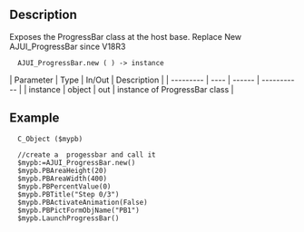 ﻿<!-- AJUI_ProgressBar.new ( ) -> instance of ProgressBar class  -->


## Description

Exposes the ProgressBar class at the host base. Replace New AJUI_ProgressBar since V18R3

```4d
  AJUI_ProgressBar.new ( ) -> instance
```

| Parameter | Type | In/Out | Description |
| --------- | ---- | ------ | ----------- |
| instance | object | out | instance of ProgressBar class |

## Example

```4d
  C_Object ($mypb)
  
  //create a  progessbar and call it
  $mypb:=AJUI_ProgressBar.new() 
  $mypb.PBAreaHeight(20)
  $mypb.PBAreaWidth(400)
  $mypb.PBPercentValue(0)
  $mypb.PBTitle("Step 0/3")
  $mypb.PBActivateAnimation(False)
  $mypb.PBPictFormObjName("PB1")
  $mypb.LaunchProgressBar()
```